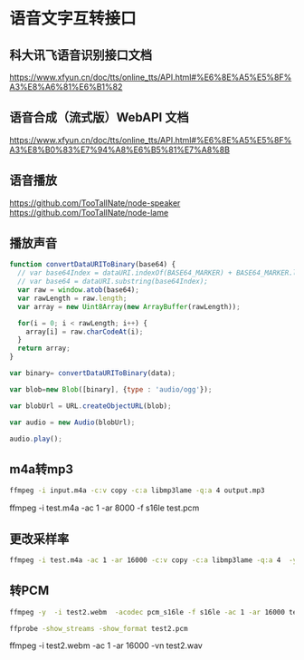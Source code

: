 
# 语音文字互转接口

## 科大讯飞语音识别接口文档
https://www.xfyun.cn/doc/tts/online_tts/API.html#%E6%8E%A5%E5%8F%A3%E8%A6%81%E6%B1%82

## 语音合成（流式版）WebAPI 文档
https://www.xfyun.cn/doc/tts/online_tts/API.html#%E6%8E%A5%E5%8F%A3%E8%B0%83%E7%94%A8%E6%B5%81%E7%A8%8B

## 语音播放
https://github.com/TooTallNate/node-speaker
https://github.com/TooTallNate/node-lame

## 播放声音
```javascript
function convertDataURIToBinary(base64) {
  // var base64Index = dataURI.indexOf(BASE64_MARKER) + BASE64_MARKER.length;
  // var base64 = dataURI.substring(base64Index);
  var raw = window.atob(base64);
  var rawLength = raw.length;
  var array = new Uint8Array(new ArrayBuffer(rawLength));

  for(i = 0; i < rawLength; i++) {
    array[i] = raw.charCodeAt(i);
  }
  return array;
}

var binary= convertDataURIToBinary(data);

var blob=new Blob([binary], {type : 'audio/ogg'});

var blobUrl = URL.createObjectURL(blob);

var audio = new Audio(blobUrl);

audio.play();
```

## m4a转mp3
```bash
ffmpeg -i input.m4a -c:v copy -c:a libmp3lame -q:a 4 output.mp3
```

ffmpeg -i test.m4a -ac 1 -ar 8000 -f s16le test.pcm



## 更改采样率
```bash
ffmpeg -i test.m4a -ac 1 -ar 16000 -c:v copy -c:a libmp3lame -q:a 4  -y test.mp3
```

## 转PCM
```bash
ffmpeg -y  -i test2.webm  -acodec pcm_s16le -f s16le -ac 1 -ar 16000 test2.pcm
```

```bash
ffprobe -show_streams -show_format test2.pcm
```

ffmpeg -i test2.webm -ac 1 -ar 16000 -vn test2.wav